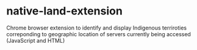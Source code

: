 # native-land-extension

Chrome browser extension to identify and display Indigenous terriroties
correponding to geographic location of servers currently being accessed
(JavaScript and HTML)
